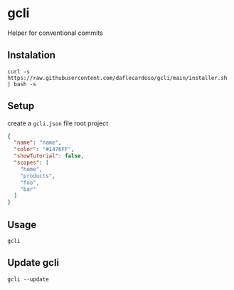 # gcli
Helper for conventional commits

## Instalation

```curl -s https://raw.githubusercontent.com/daflecardoso/gcli/main/installer.sh | bash -s```

## Setup

create a ```gcli.json``` file root project

```json
{
  "name": "name",
  "color": "#1476FF",
  "showTutorial": false,
  "scopes": [
    "home",
    "products",
    "foo",
    "bar"
  ]
}
```

## Usage

```gcli```

## Update gcli

```gcli --update```

